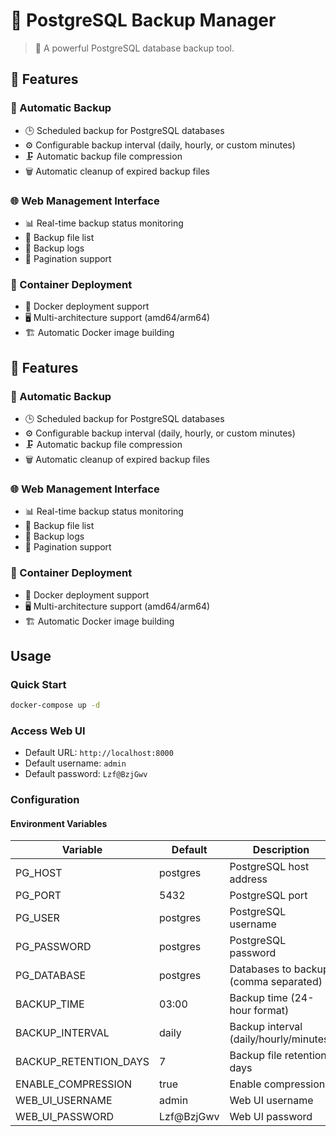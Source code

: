 # 📂 PostgreSQL Backup Manager

> 🚀 A powerful PostgreSQL database backup tool.

## 🎯 Features

### 🔄 Automatic Backup
- 🕒 Scheduled backup for PostgreSQL databases
- ⚙️ Configurable backup interval (daily, hourly, or custom minutes)
- 🗜️ Automatic backup file compression
- 🗑️ Automatic cleanup of expired backup files

### 🌐 Web Management Interface
- 📊 Real-time backup status monitoring
- 📁 Backup file list
- 📜 Backup logs
- 📖 Pagination support

### 🐳 Container Deployment
- 🐋 Docker deployment support
- 🖥️ Multi-architecture support (amd64/arm64)
- 🏗️ Automatic Docker image building

## 🎯 Features

### 🔄 Automatic Backup
- 🕒 Scheduled backup for PostgreSQL databases
- ⚙️ Configurable backup interval (daily, hourly, or custom minutes)
- 🗜️ Automatic backup file compression
- 🗑️ Automatic cleanup of expired backup files

### 🌐 Web Management Interface
- 📊 Real-time backup status monitoring
- 📁 Backup file list
- 📜 Backup logs
- 📖 Pagination support

### 🐳 Container Deployment
- 🐋 Docker deployment support
- 🖥️ Multi-architecture support (amd64/arm64)
- 🏗️ Automatic Docker image building

## Usage

### Quick Start
```bash
docker-compose up -d
```

### Access Web UI
- Default URL: `http://localhost:8000`
- Default username: `admin`
- Default password: `Lzf@BzjGwv`

### Configuration

#### Environment Variables
| Variable | Default | Description |
|----------|---------|--------------|
| PG_HOST | postgres | PostgreSQL host address |
| PG_PORT | 5432 | PostgreSQL port |
| PG_USER | postgres | PostgreSQL username |
| PG_PASSWORD | postgres | PostgreSQL password |
| PG_DATABASE | postgres | Databases to backup (comma separated) |
| BACKUP_TIME | 03:00 | Backup time (24-hour format) |
| BACKUP_INTERVAL | daily | Backup interval (daily/hourly/minutes) |
| BACKUP_RETENTION_DAYS | 7 | Backup file retention days |
| ENABLE_COMPRESSION | true | Enable compression |
| WEB_UI_USERNAME | admin | Web UI username |
| WEB_UI_PASSWORD | Lzf@BzjGwv | Web UI password |